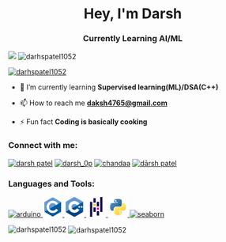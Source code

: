 <h1 align="center">Hey, I'm Darsh</h1>
<h3 align="center">Currently Learning AI/ML</h3>
<img align="right alt="coding" width="400" src="https://user-images.githubusercontent.com/55389276/140866485-8fb1c876-9a8f-4d6a-98dc-08c4981eaf70.gif"
<p align="left"> <img src="https://komarev.com/ghpvc/?username=darhspatel1052&label=Profile%20views&color=0e75b6&style=flat" alt="darhspatel1052" /> </p>

<p align="left"> <a href="https://github.com/ryo-ma/github-profile-trophy"><img src="https://github-profile-trophy.vercel.app/?username=darhspatel1052" alt="darhspatel1052" /></a> </p>

- 🌱 I’m currently learning **Supervised learning(ML)/DSA(C++)**

- 📫 How to reach me **daksh4765@gmail.com**

- ⚡ Fun fact **Coding is basically cooking**

<h3 align="left">Connect with me:</h3>
<p align="left">
<a href="https://linkedin.com/in/darsh patel" target="blank"><img align="center" src="https://raw.githubusercontent.com/rahuldkjain/github-profile-readme-generator/master/src/images/icons/Social/linked-in-alt.svg" alt="darsh patel" height="30" width="40" /></a>
<a href="https://instagram.com/darsh_0p" target="blank"><img align="center" src="https://raw.githubusercontent.com/rahuldkjain/github-profile-readme-generator/master/src/images/icons/Social/instagram.svg" alt="darsh_0p" height="30" width="40" /></a>
<a href="https://www.codechef.com/users/chandaa" target="blank"><img align="center" src="https://cdn.jsdelivr.net/npm/simple-icons@3.1.0/icons/codechef.svg" alt="chandaa" height="30" width="40" /></a>
<a href="https://www.leetcode.com/dārsh patel" target="blank"><img align="center" src="https://raw.githubusercontent.com/rahuldkjain/github-profile-readme-generator/master/src/images/icons/Social/leet-code.svg" alt="dārsh patel" height="30" width="40" /></a>
</p>

<h3 align="left">Languages and Tools:</h3>
<p align="left"> <a href="https://www.arduino.cc/" target="_blank" rel="noreferrer"> <img src="https://cdn.worldvectorlogo.com/logos/arduino-1.svg" alt="arduino" width="40" height="40"/> </a> <a href="https://www.cprogramming.com/" target="_blank" rel="noreferrer"> <img src="https://raw.githubusercontent.com/devicons/devicon/master/icons/c/c-original.svg" alt="c" width="40" height="40"/> </a> <a href="https://www.w3schools.com/cpp/" target="_blank" rel="noreferrer"> <img src="https://raw.githubusercontent.com/devicons/devicon/master/icons/cplusplus/cplusplus-original.svg" alt="cplusplus" width="40" height="40"/> </a> <a href="https://pandas.pydata.org/" target="_blank" rel="noreferrer"> <img src="https://raw.githubusercontent.com/devicons/devicon/2ae2a900d2f041da66e950e4d48052658d850630/icons/pandas/pandas-original.svg" alt="pandas" width="40" height="40"/> </a> <a href="https://www.python.org" target="_blank" rel="noreferrer"> <img src="https://raw.githubusercontent.com/devicons/devicon/master/icons/python/python-original.svg" alt="python" width="40" height="40"/> </a> <a href="https://seaborn.pydata.org/" target="_blank" rel="noreferrer"> <img src="https://seaborn.pydata.org/_images/logo-mark-lightbg.svg" alt="seaborn" width="40" height="40"/> </a> </p>

<p><img align="left" src="https://github-readme-stats.vercel.app/api/top-langs?username=darhspatel1052&show_icons=true&locale=en&layout=compact" alt="darhspatel1052" /></p>

<p>&nbsp;<img align="center" src="https://github-readme-stats.vercel.app/api?username=darhspatel1052&show_icons=true&locale=en" alt="darhspatel1052" /></p>
